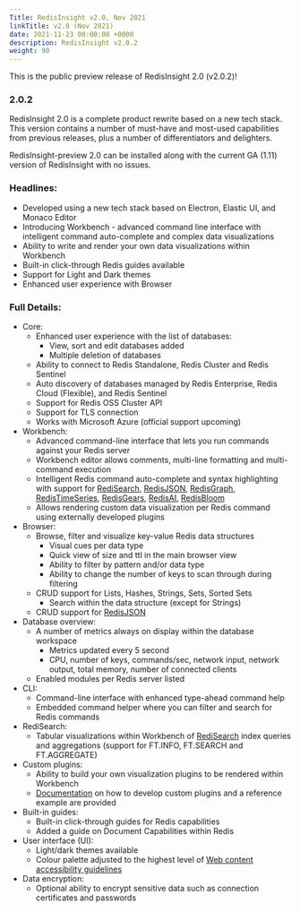 ```yaml
---
Title: RedisInsight v2.0, Nov 2021
linkTitle: v2.0 (Nov 2021)
date: 2021-11-23 00:00:00 +0000
description: RedisInsight v2.0.2
weight: 90
---
```


This is the public preview release of RedisInsight 2.0 (v2.0.2)!

### 2.0.2

RedisInsight 2.0 is a complete product rewrite based on a new tech stack. This version contains a number of must-have and most-used capabilities from previous releases, plus a number of differentiators and delighters.

RedisInsight-preview 2.0 can be installed along with the current GA (1.11) version of RedisInsight with no issues.

### Headlines:

- Developed using a new tech stack based on Electron, Elastic UI, and Monaco Editor
- Introducing Workbench - advanced command line interface with intelligent command auto-complete and complex data visualizations
- Ability to write and render your own data visualizations within Workbench
- Built-in click-through Redis guides available
- Support for Light and Dark themes
- Enhanced user experience with Browser

### Full Details:
- Core:
  - Enhanced user experience with the list of databases:
    - View, sort and edit databases added
    - Multiple deletion of databases
  - Ability to connect to Redis Standalone, Redis Cluster and Redis Sentinel
  - Auto discovery of databases managed by Redis Enterprise, Redis Cloud (Flexible), and Redis Sentinel
  - Support for Redis OSS Cluster API
  - Support for TLS connection
  - Works with Microsoft Azure (official support upcoming)
- Workbench:
  - Advanced command-line interface that lets you run commands against your Redis server 
  - Workbench editor allows comments, multi-line formatting and multi-command execution
  - Intelligent Redis command auto-complete and syntax highlighting with support for [RediSearch](https://oss.redis.com/redisearch/), [RedisJSON](https://oss.redis.com/redisjson/), [RedisGraph](https://oss.redis.com/redisgraph/), [RedisTimeSeries](https://oss.redis.com/redistimeseries/), [RedisGears](https://oss.redis.com/redisgears/), [RedisAI](https://oss.redis.com/redisai/), [RedisBloom](https://oss.redis.com/redisbloom/)
  - Allows rendering custom data visualization per Redis command using externally developed plugins
- Browser:
  - Browse, filter and visualize key-value Redis data structures
    - Visual cues per data type
    - Quick view of size and ttl in the main browser view
    - Ability to filter by pattern and/or data type
    - Ability to change the number of keys to scan through during filtering
  - CRUD support for Lists, Hashes, Strings, Sets, Sorted Sets
    - Search within the data structure (except for Strings)
  - CRUD support for [RedisJSON](https://oss.redis.com/redisjson/)
- Database overview:
  - A number of metrics always on display within the database workspace
    - Metrics updated every 5 second
    - CPU, number of keys, commands/sec, network input, network output, total memory, number of connected clients 
  - Enabled modules per Redis server listed
- CLI:
  - Command-line interface with enhanced type-ahead command help
  - Embedded command helper where you can filter and search for Redis commands
- RediSearch:
  - Tabular visualizations within Workbench of [RediSearch](https://oss.redis.com/redisearch/) index queries and aggregations (support for FT.INFO, FT.SEARCH and FT.AGGREGATE)
- Custom plugins:
  - Ability to build your own visualization plugins to be rendered within Workbench
  - [Documentation](https://github.com/redisinsight/redisinsight) on how to develop custom plugins and a reference example are provided
- Built-in guides:
  - Built-in click-through guides for Redis capabilities
  - Added a guide on Document Capabilities within Redis
- User interface (UI):
  - Light/dark themes available 
  - Colour palette adjusted to the highest level of [Web content accessibility guidelines](https://www.w3.org/WAI/standards-guidelines/wcag/)
- Data encryption:
  - Optional ability to encrypt sensitive data such as connection certificates and passwords


